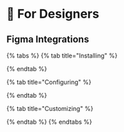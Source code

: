 # 🎨 For Designers

## Figma Integrations

{% tabs %}
{% tab title="Installing" %}

{% endtab %}

{% tab title="Configuring" %}

{% endtab %}

{% tab title="Customizing" %}

{% endtab %}
{% endtabs %}

